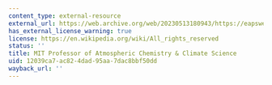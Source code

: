 ```yaml
---
content_type: external-resource
external_url: https://web.archive.org/web/20230513180943/https://eapsweb.mit.edu/people/solos
has_external_license_warning: true
license: https://en.wikipedia.org/wiki/All_rights_reserved
status: ''
title: MIT Professor of Atmospheric Chemistry & Climate Science
uid: 12039ca7-ac82-4dad-95aa-7dac8bbf50dd
wayback_url: ''
---
```

